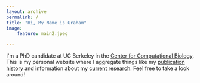 ```yaml
---
layout: archive
permalink: /
title: "Hi, My Name is Graham"
image:
    feature: main2.jpeg

---
```


I'm a PhD candidate at UC Berkeley in the <a href="https://ccb.berkeley.edu/">Center for Computational Biology</a>. This is my personal website where I aggregate things like my <a href="../publications/">publication history</a> and information about my <a href="../research/">current research</a>. Feel free to take a look around!
